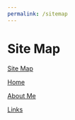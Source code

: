 ```yaml
---
permalink: /sitemap
---
```


# Site Map
[Site Map](/)

[Home](/home)

[About Me](/about)

[Links](/links)
